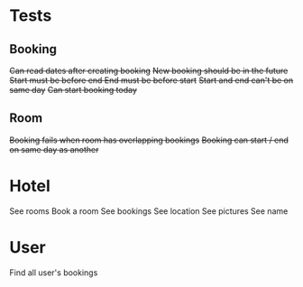 # Tests

## Booking

~~Can read dates after creating booking~~
~~New booking should be in the future~~
~~Start must be before end
End must be before start~~
~~Start and end can't be on same day~~
~~Can start booking today~~

## Room

~~Booking fails when room has overlapping bookings~~
~~Booking can start / end on same day as another~~

# Hotel

See rooms
Book a room
See bookings
See location
See pictures
See name

# User

Find all user's bookings
